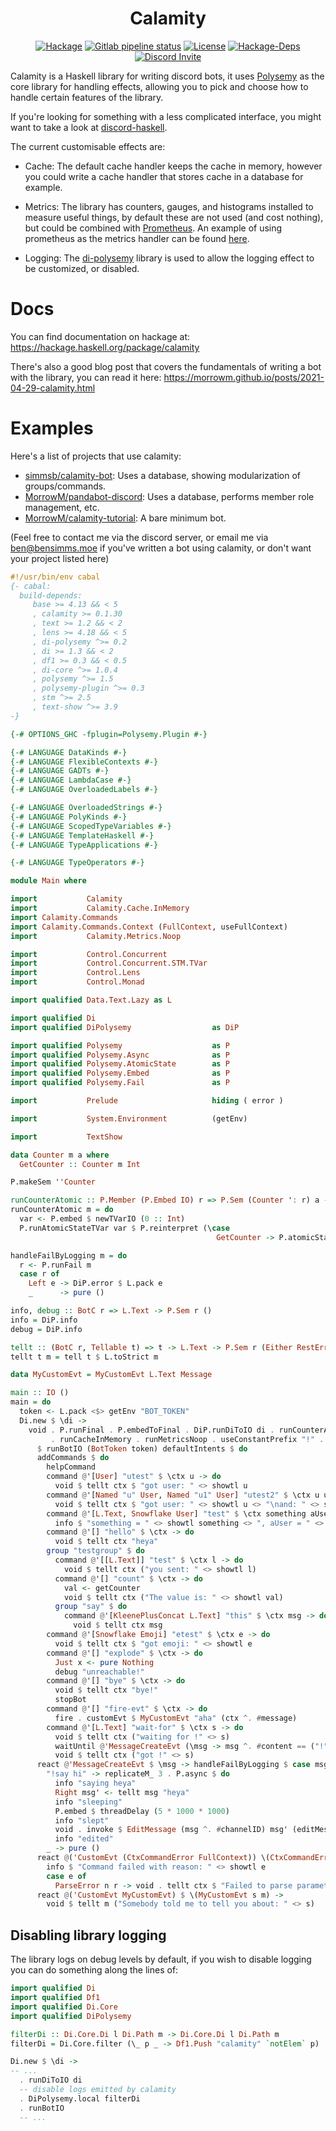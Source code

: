 <h1 align="center">Calamity</h1>

<p align="center">
  <a href="https://hackage.haskell.org/package/calamity"><img src="https://img.shields.io/hackage/v/calamity" alt="Hackage"></a>
  <a href="https://gitlab.com/simmsb/calamity/pipelines"><img src="https://img.shields.io/gitlab/pipeline/simmsb/calamity" alt="Gitlab pipeline status"></a>
  <a href="https://github.com/simmsb/calamity/blob/master/LICENSE"><img src="https://img.shields.io/github/license/simmsb/calamity" alt="License"></a>
  <a href="https://hackage.haskell.org/package/calamity"><img src="https://img.shields.io/hackage-deps/v/calamity" alt="Hackage-Deps"></a>
  <a href="https://discord.gg/NGCThCY"><img src="https://discord.com/api/guilds/754446998077178088/widget.png?style=shield" alt="Discord Invite"></a>
</p>

Calamity is a Haskell library for writing discord bots, it uses
[Polysemy](https://hackage.haskell.org/package/polysemy) as the core library for
handling effects, allowing you to pick and choose how to handle certain features
of the library.

If you're looking for something with a less complicated interface, you might
want to take a look at
[discord-haskell](https://github.com/aquarial/discord-haskell).

The current customisable effects are:

* Cache: The default cache handler keeps the cache in memory, however you could
  write a cache handler that stores cache in a database for example.

* Metrics: The library has counters, gauges, and histograms installed to measure
  useful things, by default these are not used (and cost nothing), but could be
  combined with [Prometheus](https://hackage.haskell.org/package/prometheus). An
  example of using prometheus as the metrics handler can be found
  [here](https://github.com/simmsb/calamity-example).

* Logging: The [di-polysemy](https://hackage.haskell.org/package/di-polysemy)
  library is used to allow the logging effect to be customized, or disabled.

# Docs

You can find documentation on hackage at: https://hackage.haskell.org/package/calamity

There's also a good blog post that covers the fundamentals of writing a bot with
the library, you can read it here:
https://morrowm.github.io/posts/2021-04-29-calamity.html

# Examples

Here's a list of projects that use calamity:
<!-- - [simmsb/calamity-example](https://github.com/simmsb/calamity-example): An extended example of the snippet below, shows use of metrics. -->
- [simmsb/calamity-bot](https://github.com/simmsb/calamity-bot): Uses a database, showing modularization of groups/commands.
- [MorrowM/pandabot-discord](https://github.com/MorrowM/pandabot-discord): Uses a database, performs member role management, etc.
- [MorrowM/calamity-tutorial](https://github.com/MorrowM/calamity-tutorial): A bare minimum bot.

(Feel free to contact me via the discord server, or email me via
ben@bensimms.moe if you've written a bot using calamity, or don't want your
project listed here)

``` haskell
#!/usr/bin/env cabal
{- cabal:
  build-depends:
     base >= 4.13 && < 5
     , calamity >= 0.1.30
     , text >= 1.2 && < 2
     , lens >= 4.18 && < 5
     , di-polysemy ^>= 0.2
     , di >= 1.3 && < 2
     , df1 >= 0.3 && < 0.5
     , di-core ^>= 1.0.4
     , polysemy ^>= 1.5
     , polysemy-plugin ^>= 0.3
     , stm ^>= 2.5
     , text-show ^>= 3.9
-}

{-# OPTIONS_GHC -fplugin=Polysemy.Plugin #-}

{-# LANGUAGE DataKinds #-}
{-# LANGUAGE FlexibleContexts #-}
{-# LANGUAGE GADTs #-}
{-# LANGUAGE LambdaCase #-}
{-# LANGUAGE OverloadedLabels #-}

{-# LANGUAGE OverloadedStrings #-}
{-# LANGUAGE PolyKinds #-}
{-# LANGUAGE ScopedTypeVariables #-}
{-# LANGUAGE TemplateHaskell #-}
{-# LANGUAGE TypeApplications #-}

{-# LANGUAGE TypeOperators #-}

module Main where

import           Calamity
import           Calamity.Cache.InMemory
import Calamity.Commands
import Calamity.Commands.Context (FullContext, useFullContext)
import           Calamity.Metrics.Noop

import           Control.Concurrent
import           Control.Concurrent.STM.TVar
import           Control.Lens
import           Control.Monad

import qualified Data.Text.Lazy as L

import qualified Di
import qualified DiPolysemy                  as DiP

import qualified Polysemy                    as P
import qualified Polysemy.Async              as P
import qualified Polysemy.AtomicState        as P
import qualified Polysemy.Embed              as P
import qualified Polysemy.Fail               as P

import           Prelude                     hiding ( error )

import           System.Environment          (getEnv)

import           TextShow

data Counter m a where
  GetCounter :: Counter m Int

P.makeSem ''Counter

runCounterAtomic :: P.Member (P.Embed IO) r => P.Sem (Counter ': r) a -> P.Sem r a
runCounterAtomic m = do
  var <- P.embed $ newTVarIO (0 :: Int)
  P.runAtomicStateTVar var $ P.reinterpret (\case
                                              GetCounter -> P.atomicState (\v -> (v + 1, v))) m

handleFailByLogging m = do
  r <- P.runFail m
  case r of
    Left e -> DiP.error $ L.pack e
    _      -> pure ()

info, debug :: BotC r => L.Text -> P.Sem r ()
info = DiP.info
debug = DiP.info

tellt :: (BotC r, Tellable t) => t -> L.Text -> P.Sem r (Either RestError Message)
tellt t m = tell t $ L.toStrict m

data MyCustomEvt = MyCustomEvt L.Text Message

main :: IO ()
main = do
  token <- L.pack <$> getEnv "BOT_TOKEN"
  Di.new $ \di ->
    void . P.runFinal . P.embedToFinal . DiP.runDiToIO di . runCounterAtomic 
         . runCacheInMemory . runMetricsNoop . useConstantPrefix "!" . useFullContext
      $ runBotIO (BotToken token) defaultIntents $ do
      addCommands $ do
        helpCommand
        command @'[User] "utest" $ \ctx u -> do
          void $ tellt ctx $ "got user: " <> showtl u
        command @'[Named "u" User, Named "u1" User] "utest2" $ \ctx u u1 -> do
          void $ tellt ctx $ "got user: " <> showtl u <> "\nand: " <> showtl u1
        command @'[L.Text, Snowflake User] "test" $ \ctx something aUser -> do
          info $ "something = " <> showtl something <> ", aUser = " <> showtl aUser
        command @'[] "hello" $ \ctx -> do
          void $ tellt ctx "heya"
        group "testgroup" $ do
          command @'[[L.Text]] "test" $ \ctx l -> do
            void $ tellt ctx ("you sent: " <> showtl l)
          command @'[] "count" $ \ctx -> do
            val <- getCounter
            void $ tellt ctx ("The value is: " <> showtl val)
          group "say" $ do
            command @'[KleenePlusConcat L.Text] "this" $ \ctx msg -> do
              void $ tellt ctx msg
        command @'[Snowflake Emoji] "etest" $ \ctx e -> do
          void $ tellt ctx $ "got emoji: " <> showtl e
        command @'[] "explode" $ \ctx -> do
          Just x <- pure Nothing
          debug "unreachable!"
        command @'[] "bye" $ \ctx -> do
          void $ tellt ctx "bye!"
          stopBot
        command @'[] "fire-evt" $ \ctx -> do
          fire . customEvt $ MyCustomEvt "aha" (ctx ^. #message)
        command @'[L.Text] "wait-for" $ \ctx s -> do
          void $ tellt ctx ("waiting for !" <> s)
          waitUntil @'MessageCreateEvt (\msg -> msg ^. #content == ("!" <> s))
          void $ tellt ctx ("got !" <> s)
      react @'MessageCreateEvt $ \msg -> handleFailByLogging $ case msg ^. #content of
        "!say hi" -> replicateM_ 3 . P.async $ do
          info "saying heya"
          Right msg' <- tellt msg "heya"
          info "sleeping"
          P.embed $ threadDelay (5 * 1000 * 1000)
          info "slept"
          void . invoke $ EditMessage (msg ^. #channelID) msg' (editMessageContent $ Just "lol")
          info "edited"
        _ -> pure ()
      react @('CustomEvt (CtxCommandError FullContext)) \(CtxCommandError ctx e) -> do
        info $ "Command failed with reason: " <> showtl e
        case e of
          ParseError n r -> void . tellt ctx $ "Failed to parse parameter: `" <> L.fromStrict n <> "`, with reason: ```\n" <> r <> "```"
      react @('CustomEvt MyCustomEvt) $ \(MyCustomEvt s m) ->
        void $ tellt m ("Somebody told me to tell you about: " <> s)
```

## Disabling library logging

The library logs on debug levels by default, if you wish to disable logging you
can do something along the lines of:

``` haskell
import qualified Di
import qualified Df1
import qualified Di.Core
import qualified DiPolysemy

filterDi :: Di.Core.Di l Di.Path m -> Di.Core.Di l Di.Path m
filterDi = Di.Core.filter (\_ p _ -> Df1.Push "calamity" `notElem` p)

Di.new $ \di ->
-- ...
  . runDiToIO di
  -- disable logs emitted by calamity
  . DiPolysemy.local filterDi
  . runBotIO
  -- ...
```

